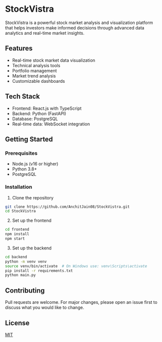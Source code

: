 # StockVistra

StockVistra is a powerful stock market analysis and visualization platform that helps investors make informed decisions through advanced data analytics and real-time market insights.

## Features

- Real-time stock market data visualization
- Technical analysis tools
- Portfolio management
- Market trend analysis
- Customizable dashboards

## Tech Stack

- Frontend: React.js with TypeScript
- Backend: Python (FastAPI)
- Database: PostgreSQL
- Real-time data: WebSocket integration

## Getting Started

### Prerequisites

- Node.js (v16 or higher)
- Python 3.8+
- PostgreSQL

### Installation

1. Clone the repository
```bash
git clone https://github.com/AnchitJain08/StockVistra.git
cd StockVistra
```

2. Set up the frontend
```bash
cd frontend
npm install
npm start
```

3. Set up the backend
```bash
cd backend
python -m venv venv
source venv/bin/activate  # On Windows use: venv\Scripts\activate
pip install -r requirements.txt
python main.py
```

## Contributing

Pull requests are welcome. For major changes, please open an issue first to discuss what you would like to change.

## License

[MIT](https://choosealicense.com/licenses/mit/)
